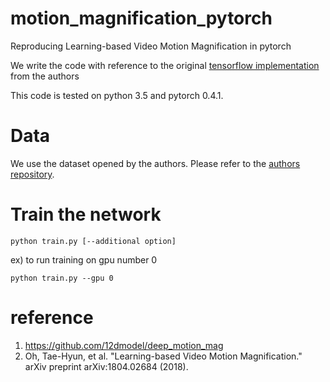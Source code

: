 # motion_magnification_pytorch
Reproducing Learning-based Video Motion Magnification in pytorch

We write the code with reference to the original [tensorflow implementation](https://github.com/12dmodel/deep_motion_mag) from the authors

This code is tested on python 3.5 and pytorch 0.4.1.

# Data
We use the dataset opened by the authors.
Please refer to the [authors repository](https://github.com/12dmodel/deep_motion_mag).

# Train the network
    python train.py [--additional option]

ex) to run training on gpu number 0

    python train.py --gpu 0

# reference
1) https://github.com/12dmodel/deep_motion_mag
2) Oh, Tae-Hyun, et al. "Learning-based Video Motion Magnification." arXiv preprint arXiv:1804.02684 (2018).
